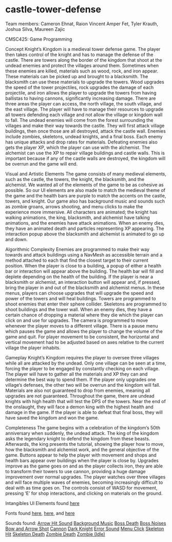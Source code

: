
# castle-tower-defense

Team members: Cameron Ehnat, Raion Vincent Amper Fet, Tyler Krauth, Joshua Silva, Maureen Zajic
  
CMSC425: Game Programming

Concept
Knight’s Kingdom is a medieval tower defense game. The player then takes control of the knight and has to manage the defense of the castle. There are towers along the border of the kingdom that shoot at the undead enemies and protect the villages around them. Sometimes when these enemies are killed, materials such as wood, rock, and iron appear. These materials can be picked up and brought to a blacksmith. The blacksmith can use these materials to upgrade the towers. Wood upgrades the speed of the tower projectiles, rock upgrades the damage of each projectile, and iron allows the player to upgrade the towers from having ballistas to having cannons, significantly increasing damage. There are three areas the player can access, the north village, the south village, and the east village. The player will have to manage their resources to upgrade all towers defending each village and not allow the village or kingdom wall to fall. The undead enemies will come from the forest surrounding the villages and make their way towards the castle. They will first attack village buildings, then once those are all destroyed, attack the castle wall. Enemies include zombies, skeletons, undead knights, and a final boss. Each enemy has unique attacks and drop rates for materials. Defeating enemies also gets the player XP, which the player can use with the alchemist. The alchemist can use the XP to repair village buildings and castle walls. This is important because if any of the castle walls are destroyed, the kingdom will be overrun and the game will end.

  

Visual and Artistic Elements
The game consists of many medieval elements, such as the castle, the towers, the knight, the blacksmith, and the alchemist. We wanted all of the elements of the game to be as cohesive as possible. So our UI elements are also made to match the medieval theme of the game and the health bars are purple to match the accents on the castle, towers, and knight. Our game also has background music and sounds such as zombie groans, arrows shooting, and menu clicks to make the experience more immersive. All characters are animated; the knight has walking animations, the king, blacksmith, and alchemist have talking animations, and the enemies have attack animations. When an enemy dies, they have an animated death and particles representing XP appearing. The interaction popup above the blacksmith and alchemist is animated to go up and down.

  

Algorithmic Complexity
Enemies are programmed to make their way towards and attack buildings using a NavMesh as accessible terrain and a method attached to each that find the closest target to their current position. When the player is close to a building, a popup of either a health bar or interaction will appear above the building. The health bar will fill and deplete depending on the health of the building. If the player is near a blacksmith or alchemist, an interaction button will appear and, if pressed, bring the player in and out of the blacksmith and alchemist menus. In these menus, players can choose upgrades that will upgrade the speed and power of the towers and will heal buildings. Towers are programmed to shoot enemies that enter their sphere collider. Skeletons are programmed to shoot buildings and the tower wall. When an enemy dies, they have a certain chance of dropping a material where they die which the player can click on and use for upgrades. The camera is programmed to move whenever the player moves to a different village. There is a pause menu which pauses the game and allows the player to change the volume of the game and quit. For player movement to be consistent, the horizontal and vertical movement had to be adjusted based on axes relative to the current village the player inhabits.

  

Gameplay
Knight’s Kingdom requires the player to oversee three villages while all are attacked by the undead. Only one village can be seen at a time, forcing the player to be engaged by constantly checking on each village. The player will have to gather all the materials and XP they can and determine the best way to spend them. If the player only upgrades one village’s defenses, the other two will be overrun and the kingdom will fall. Materials are also not guaranteed to drop from enemies, meaning all upgrades are not guaranteed. Throughout the game, there are undead knights with high health that will test the DPS of the towers. Near the end of the onslaught, they will face a demon king with the highest health and damage in the game. If the player is able to defeat that final boss, they will have saved the kingdom and won the game.

  

Completeness
The game begins with a celebration of the kingdom’s 50th anniversary when suddenly, the undead attack. The king of the kingdom asks the legendary knight to defend the kingdom from these beasts. Afterwards, the king presents the tutorial, showing the player how to move, how the blacksmith and alchemist work, and the general objective of the game. Buttons appear to help the player with movement and shops and health bars appear over buildings when the player is close by. Upgrades improve as the game goes on and as the player collects iron, they are able to transform their towers to use cannon, providing a huge damage improvement over normal upgrades. The player watches over three villages and will face multiple waves of enemies, becoming increasingly difficult to deal with as time goes on. The controls consist of WASD for movement, pressing ‘E’ for shop interactions, and clicking on materials on the ground.

  

Intangibles
UI Elements found [here](https://www.kenney.nl/assets/ui-pack-rpg-expansion)

Fonts found [here](https://fonts.google.com/specimen/Lilita+One?preview.text=Title%20of%20Game%20Castle%20Defense&preview.text_type=custom&category=Display), [here](https://fonts.google.com/specimen/Sigmar?preview.text=%7C%7C&preview.text_type=custom&category=Display), and [here](https://fonts.google.com/specimen/Neucha?preview.text=Hello%20Brave%20Knight&preview.text_type=custom&category=Handwriting)

  

Sounds found:
[Arrow Hit Sound](https://www.kenney.nl/assets/impact-sounds)
[Background Music](https://www.fesliyanstudios.com/royalty-free-music/download/retro-forest/451)
[Boss Death](https://opengameart.org/content/15-monster-gruntpaindeath-sounds)
[Boss Noises](https://opengameart.org/content/big-scary-troll-sounds)
[Bow and Arrow Shot](https://opengameart.org/content/bow-arrow-shot)
[Cannon](https://opengameart.org/content/battle-at-sea)
[Dark Knight](https://opengameart.org/content/15-monster-gruntpaindeath-sounds)
[Error Sound](https://freesound.org/people/distillerystudio/sounds/327735/)
[Menu Click](https://www.kenney.nl/assets/ui-audio)
[Skeleton Hit](https://quicksounds.com/sound/8410/skeleton-footstep)
[Skeleton Death](https://quicksounds.com/sound/8409/skeleton-footstep-4)
[Zombie Death](https://opengameart.org/content/15-monster-gruntpaindeath-sounds)
[Zombie (Idle)](https://opengameart.org/content/zombie-voice-sound-effect)